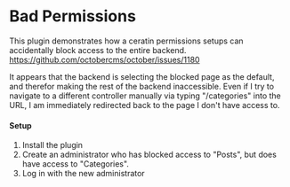 # Bad Permissions
This plugin demonstrates how a ceratin permissions setups can accidentally block access to the entire backend.
https://github.com/octobercms/october/issues/1180

It appears that the backend is selecting the blocked page as the default, and therefor making the rest of the backend inaccessible. Even if I try to navigate to a different controller manually via typing "/categories" into the URL, I am immediately redirected back to the page I don't have access to.

#### Setup
1. Install the plugin
2. Create an administrator who has blocked access to "Posts", but does have access to "Categories".
3. Log in with the new administrator
